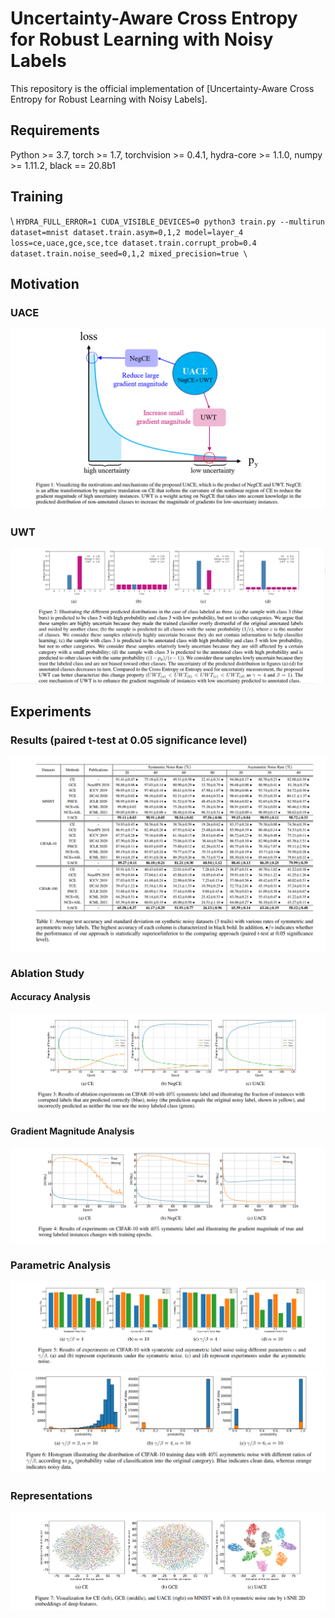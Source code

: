 # Uncertainty-Aware Cross Entropy for Robust Learning with Noisy Labels
This repository is the official implementation of [Uncertainty-Aware Cross Entropy for Robust Learning with Noisy Labels].

## Requirements
Python >= 3.7, torch >= 1.7, torchvision >= 0.4.1, hydra-core >= 1.1.0, numpy >= 1.11.2, black == 20.8b1

## Training

\ ```
 HYDRA_FULL_ERROR=1 CUDA_VISIBLE_DEVICES=0 python3 train.py --multirun dataset=mnist dataset.train.asym=0,1,2 model=layer_4 loss=ce,uace,gce,sce,tce dataset.train.corrupt_prob=0.4 dataset.train.noise_seed=0,1,2 mixed_precision=true
\ ```

## Motivation
### UACE
![Figure1](doc/Figure1.png)

### UWT 
![Figure2](doc/Figure2.png)

## Experiments

### Results (paired t-test at 0.05 significance level)
![Tabel](doc/Table1.png)

### Ablation Study 
#### Accuracy Analysis
![Figure3](doc/Figure3.png)
#### Gradient Magnitude Analysis
![Figure4](doc/Figure4.png)

### Parametric Analysis
![Figure5](doc/Figure5.png)
![Figure6](doc/Figure6.png)


### Representations
![Figure7](doc/Figure7.png)
